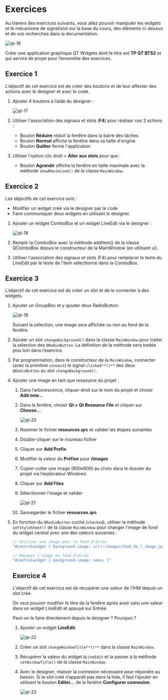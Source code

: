 # Exercices

Au travers des exercices suivants, vous allez pouvoir manipuler les widgets et le mécanisme de signal/slot sur la base du cours, des éléments ci-dessus et de vos recherches dans la documentation.

![qt-16](../images/cours/bts-2/90/qt-16.png)

Créer une application graphique QT Widgets dont le titre est **TP QT BTS2** et qui servira de projet pour l’ensemble des exercices.
    
## Exercice 1
    
L’objectif de cet exercice est de créer des boutons et de leur affecter des actions avec le designer et avec le code.

1. Ajouter 4 boutons à l’aide du designer :
    
    ![qt-17](../images/cours/bts-2/90/qt-17.png)
    
2. Utiliser l'association des signaux et slots (**F4**) pour réaliser ces 3 actions :
    - Bouton **Réduire** réduit la fenêtre dans la barre des tâches
    - Bouton **Normal** affiche la fenêtre dans sa taille d'origine
    - Bouton **Quitter** ferme l'application
3. Utiliser l'option clic droit > **Aller aux slots** pour que :
    - Bouton **Agrandir** affiche la fenêtre en taille maximale avec la méthode `showMaximized()` de la classe `MainWindow`.

## Exercice 2

Les objectifs de cet exercice sont :

- Modifier un widget créé via le designer par le code
- Faire communiquer deux widgets en utilisant le designer.
1. Ajouter un widget ComboBox et un widget LineEdit via le designer :
    
    ![qt-18](../images/cours/bts-2/90/qt-18.png)
    
2. Remplir la ComboBox avec la méthode addItem() de la classe QComboBox depuis le constructeur de la MainWindow (en utilisant ui).
3. Utiliser l'association des signaux et slots (F4) pour remplacer le texte du LineEdit par le texte de l’item sélectionné dans la ComboBox.

## Exercice 3

L’objectif de cet exercice est de créer un slot et de le connecter à des widgets.

1. Ajouter un GroupBox et y ajouter deux RadioButton.
    
    ![qt-19](../images/cours/bts-2/90/qt-19.png)
    
    Suivant la sélection, une image sera affichée ou non au fond de la fenêtre.
    
2. Ajouter un slot `changeBackground()` dans la classe `MainWindow` pour traiter la sélection des `QRadioButton`. La définition de la méthode sera traitée plus loin dans l’exercice.
3. Par programmation, dans le constructeur de la `MainWindow`, connecter (avec la primitive `connect`) le signal `clicked**()**` des deux `QRadioButton` au slot `changeBackground()`.
4. Ajouter une image en tant que ressource du projet :
    1. Dans l’arborescence, cliquer-droit sur le nom du projet et choisir **Add new…**
    2. Dans la fenêtre, choisir **Qt > Qt Resource File** et cliquer sur **Choose…**
        
        ![qt-20](../images/cours/bts-2/90/qt-20.png)
        
    3. Nommer le fichier **resources.qrc** et valider les étapes suivantes
    4. Double-cliquer sur le nouveau fichier
    5. Cliquer sur **Add Prefix**
    6. Modifier la valeur du **Préfixe** pour **/images**
    7. Copier-coller une image (800x600) au choix dans le dossier du projet via l’explorateur Windows
    8. Cliquer sur **Add Files**
    9. Sélectionner l’image et valider
        
        ![qt-21](../images/cours/bts-2/90/qt-21.png)
        
    10. Sauvegarder le fichier **resources.qrc**
5. En fonction du `QRadioButton` coché (`checked`), utiliser la méthode `setStyleSheet()` de la classe `MainWindow` pour changer l’image de fond du widget central avec une des valeurs suivantes :
    
    ```cpp
    // Utiliser une image pour le fond d'écran
    "#centralwidget { background-image: url(:/images/{nom_de_l_image.jpg); }"
    
    // Masquer l'image en fond d'écran
    "#centralwidget { background-image: none; }"
    ```
    
    ## Exercice 4
    
    L’objectif de cet exercice est de récupérer une valeur de l’IHM depuis un slot créé.
    
    On veut pouvoir modifier le titre de la fenêtre après avoir saisi une valeur dans un widget LineEdit et appuyé sur Entrée.
    
    Peut-on le faire directement depuis le designer ? Pourquoi ?
    
    1. Ajouter un widget **LineEdit**.
        
        ![qt-22](../images/cours/bts-2/90/qt-22.png)
        
    2. Créer un slot `changeWindowTitle**()**` dans la classe `MainWindow`.
    3. Récupérer la valeur du widget `QLineEdit` et la passer à la méthode `setWindowTitle()` de la classe `MainWindow`.
    4. Avec le designer, réaliser la connexion nécessaire pour répondre au besoin. 
    Si le slot créé n’apparaît pas dans la liste, il faut l’ajouter en utilisant le bouton **Editer…** de la fenêtre **Configurer connexion**.
        
        ![qt-23](../images/cours/bts-2/90/qt-23.png)